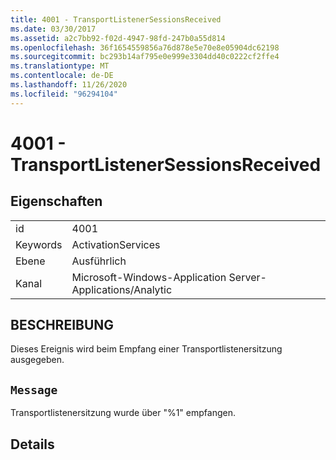 ```yaml
---
title: 4001 - TransportListenerSessionsReceived
ms.date: 03/30/2017
ms.assetid: a2c7bb92-f02d-4947-98fd-247b0a55d814
ms.openlocfilehash: 36f1654559856a76d878e5e70e8e05904dc62198
ms.sourcegitcommit: bc293b14af795e0e999e3304dd40c0222cf2ffe4
ms.translationtype: MT
ms.contentlocale: de-DE
ms.lasthandoff: 11/26/2020
ms.locfileid: "96294104"
---
```

# <a name="4001---transportlistenersessionsreceived"></a>4001 - TransportListenerSessionsReceived

## <a name="properties"></a>Eigenschaften  
  
|||  
|-|-|  
|id|4001|  
|Keywords|ActivationServices|  
|Ebene|Ausführlich|  
|Kanal|Microsoft-Windows-Application Server-Applications/Analytic|  
  
## <a name="description"></a>BESCHREIBUNG  

 Dieses Ereignis wird beim Empfang einer Transportlistenersitzung ausgegeben.  
  
## <a name="message"></a>`Message`  

 Transportlistenersitzung wurde über "%1" empfangen.  
  
## <a name="details"></a>Details
